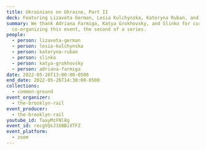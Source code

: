 ```yaml
---
title: Ukrainians on Ukraine, Part II
deck: Featuring Lizaveta German, Lesia Kulchynska, Kateryna Ruban, and Slinko
summary: We thank Adriana Farmiga, Katya Grokhovsky, and Slinko for curating and
  co-organizing this event, the second of a series.
people:
  - person: lizaveta-german
  - person: lesia-kulchynska
  - person: kateryna-ruban
  - person: slinko
  - person: katya-grokhovsky
  - person: adriana-farmiga
date: 2022-05-26T13:00:00-0500
end_date: 2022-05-26T14:30:00-0500
collections:
  - common-ground
event_organizer:
  - the-brooklyn-rail
event_producer:
  - the-brooklyn-rail
youtube_id: TaayMzFNl8g
event_id: recgVQsJ16BBiXTFZ
event_platform:
  - zoom
---
```

